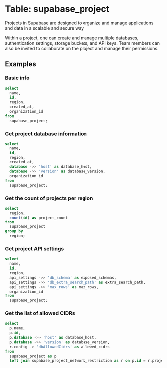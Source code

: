 # Table: supabase_project

Projects in Supabase are designed to organize and manage applications and data in a scalable and secure way.

Within a project, one can create and manage multiple databases, authentication settings, storage buckets, and API keys. Team members can also be invited to collaborate on the project and manage their permissions.

## Examples

### Basic info

```sql
select
  name,
  id,
  region,
  created_at,
  organization_id
from
  supabase_project;
```

### Get project database information

```sql
select
  name,
  id,
  region,
  created_at,
  database ->> 'host' as database_host,
  database ->> 'version' as database_version,
  organization_id
from
  supabase_project;
```

### Get the count of projects per region

```sql
select
  region,
  count(id) as project_count
from
  supabase_project
group by
  region;
```

### Get project API settings

```sql
select
  name,
  id,
  region,
  api_settings ->> 'db_schema' as exposed_schemas,
  api_settings ->> 'db_extra_search_path' as extra_search_path,
  api_settings ->> 'max_rows' as max_rows,
  organization_id
from
  supabase_project;
```

### Get the list of allowed CIDRs

```sql
select
  p.name,
  p.id,
  p.database ->> 'host' as database_host,
  p.database ->> 'version' as database_version,
  r.config -> 'dbAllowedCidrs' as allowed_cidrs
from
  supabase_project as p
  left join supabase_project_network_restriction as r on p.id = r.project_id;
```

